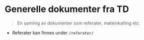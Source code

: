# Generelle dokumenter fra TD
> En samling av dokumenter som referater, møteinkalling etc

* Referater kan finnes under `/referater/`




